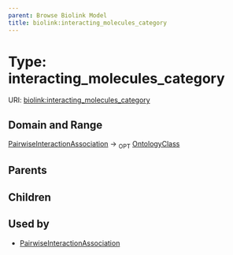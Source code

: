 ```yaml
---
parent: Browse Biolink Model
title: biolink:interacting_molecules_category
---
```


# Type: interacting_molecules_category




URI: [biolink:interacting_molecules_category](https://w3id.org/biolink/vocab/interacting_molecules_category)



## Domain and Range

[PairwiseInteractionAssociation](PairwiseInteractionAssociation.md) ->  <sub>OPT</sub> [OntologyClass](OntologyClass.md)

## Parents


## Children


## Used by

 * [PairwiseInteractionAssociation](PairwiseInteractionAssociation.md)
